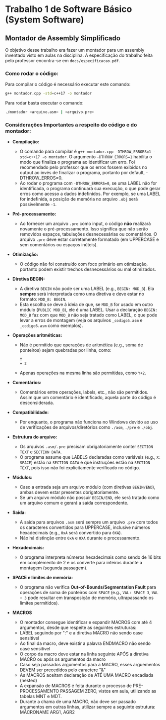 # Trabalho 1 de Software Básico (System Software)

## Montador de Assembly Simplificado

O objetivo desse trabalho era fazer um montador para um assembly inventado visto em aulas na disciplina. A especificação do trabalho feita pelo professor encontra-se em `docs/especificacao.pdf`.

### Como rodar o código:
Para compilar o código é necessário executar este comando:
```bash
g++ montador.cpp -std=c++17 -o montador
```

Para rodar basta executar o comando:
```bash
./montador <arquivo.asm> | <arquivo.pre>
```

### Considerações Importantes a respeito do código e do montador:
- **Compilação:**
  - O comando para compilar é `g++ montador.cpp -DTHROW_ERRORS=1 -std=c++17 -o montador`. O argumento `-DTHROW_ERRORS=1` habilita o modo que finaliza o programa ao identificar um erro. Foi recomendado pelo professor que os erros fossem exibidos no output ao invés de finalizar o programa, portanto por default, -DTHROW_ERROS=0.
  - Ao rodar o programa com `-DTHROW_ERRORS=0`, se uma LABEL não for identificada, o programa continuará sua execução, o que pode gerar erros como acesso a dados indefinidos. Por exemplo, se uma LABEL for indefinida, a posição de memória no arquivo `.obj` será possivelmente `-1`.

- **Pré-processamento:**
  - Ao fornecer um arquivo `.pre` como input, o código **não** realizará novamente o pré-processamento. Isso significa que não serão removidos espaços, tabulações desnecessárias ou comentários. O arquivo `.pre` deve estar corretamente formatado (em UPPERCASE e sem comentários ou espaços inúteis).

- **Otimização:**
  - O código não foi construído com foco primário em otimização, portanto podem existir trechos desnecessários ou mal otimizados.

- **Diretiva BEGIN:**
  - A diretiva `BEGIN` não pode ser uma LABEL (e.g., `BEGIN: MOD_B`). Ela **sempre** será interpretada como uma diretiva e deve estar no formato: `MOD_B: BEGIN`.
  - Esta escolha se deve à ideia de que, se `MOD_B` for usado em outro módulo (`PUBLIC MOD_B`), ele é uma LABEL. Usar a declaração `BEGIN: MOD_B` faz com que `MOD_B` não seja tratado como LABEL, o que pode levar a erros de montagem (veja os arquivos `_codigo5.asm` e `_codigo6.asm` como exemplos).

- **Operações aritméticas:**
  - Não é permitido que operações de aritmética (e.g., soma de ponteiros) sejam quebradas por linha, como:
    ```
    Y
    + 2
    ```
  - Apenas operações na mesma linha são permitidas, como `Y+2`.

- **Comentários:**
  - Comentários entre operações, labels, etc., não são permitidos. Assim que um comentário é identificado, aquela parte do código é desconsiderada.

- **Compatibilidade:**
  - Por enquanto, o programa não funciona no Windows devido ao uso de verificações de arquivos/diretórios como `./asm`, `./pre` e `./obj`.

- **Estrutura do arquivo:**
  - Os arquivos `.asm/.pre` precisam obrigatoriamente conter `SECTION TEXT` e `SECTION DATA`.
  - O programa assume que LABELS declaradas como variáveis (e.g., `X: SPACE`) estão na `SECTION DATA` e que instruções estão na `SECTION TEXT`, pois isso não foi explicitamente verificado no código.

- **Módulos:**
  - Caso a entrada seja um arquivo módulo (com diretivas `BEGIN/END`), ambas devem estar presentes obrigatoriamente.
  - Se um arquivo módulo não possuir `BEGIN/END`, ele será tratado como um arquivo comum e gerará a saída correspondente.

- **Saída:**
  - A saída para arquivos `.asm` será sempre um arquivo `.pre` com todos os caracteres convertidos para UPPERCASE, inclusive números hexadecimais (e.g., `0xA` será convertido para `0XA`).
  - Não há distinção entre `0xA` e `0XA` durante o processamento.

- **Hexadecimais:**
  - O programa interpreta números hexadecimais como sendo de 16 bits em complemento de 2 e os converte para inteiros durante a montagem (segunda passagem).

- **SPACE e limites de memória:**
  - O programa não verifica **Out-of-Bounds/Segmentation Fault** para operações de soma de ponteiros com `SPACE` (e.g., `VAL: SPACE 3`, `VAL + 3` pode resultar em transposição de memória, ultrapassando os limites permitidos).

- **MACROS**
    - O montador consegue identificar e expandir MACROS com até 4 argumentos, desde que respeite as seguintes estruturas:
    - LABEL seguindo por ":" e a diretiva MACRO não sendo case sensitível
    - Ao final da macro, deve existir a palavra ENDMACRO não sendo case sensitível
    - O corpo da macro deve estar na linha seguinte APÓS a diretiva MACRO ou após os argumentos da macro
    - Caso seja passados argumentos para a MACRO, esses arguementos DEVEM ser precedidos pelo caractere "&"
    - As MACROS aceitam declaração de ATÉ UMA MACRO encadiada (nested)
    - A expansão de MACROS é feita durante o processo de PRÉ-PROCESSAMENTO PASSAGEM ZERO, vistos em aula, utilizando as tabelas MNT e MDT.
    - Durante a chama de uma MACRO, não deve ser passado argumentos em outras linhas, utilizar sempre a seguinte estrutura: MACRONAME ARG1, AGR2
